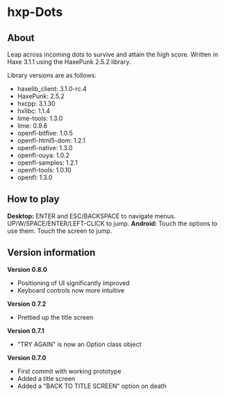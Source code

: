 # hxp-Dots

## About
Leap across incoming dots to survive and attain the high score. Written in Haxe 3.1.1 using the HaxePunk 2.5.2 library.

Library versions are as follows:

* haxelib_client: 3.1.0-rc.4
* HaxePunk: 2.5.2
* hxcpp: 3.1.30
* hxlibc: 1.1.4
* lime-tools: 1.3.0
* lime: 0.9.6
* openfl-bitfive: 1.0.5
* openfl-html5-dom: 1.2.1
* openfl-native: 1.3.0
* openfl-ouya: 1.0.2
* openfl-samples: 1.2.1
* openfl-tools: 1.0.10
* openfl: 1.3.0

## How to play

**Desktop:** ENTER and ESC/BACKSPACE to navigate menus. UP/W/SPACE/ENTER/LEFT-CLICK to jump.
**Android:** Touch the options to use them. Touch the screen to jump.

## Version information

**Version 0.8.0**
* Positioning of UI significantly improved
* Keyboard controls now more intuitive

**Version 0.7.2**
* Prettied up the title screen

**Version 0.7.1**
* "TRY AGAIN" is now an Option class object

**Version 0.7.0**
* First commit with working prototype
* Added a title screen
* Added a "BACK TO TITLE SCREEN" option on death
